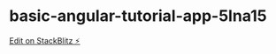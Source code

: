 # basic-angular-tutorial-app-5lna15

[Edit on StackBlitz ⚡️](https://stackblitz.com/edit/basic-angular-tutorial-app-5lna15)